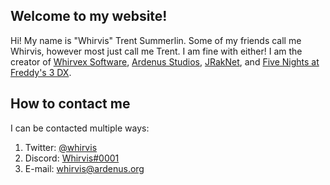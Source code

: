 ## Welcome to my website!
Hi! My name is "Whirvis" Trent Summerlin. Some of my friends call me Whirvis, however most just call me Trent. I am fine with either! I am the creator of [Whirvex Software](http://github.whirvex.com), [Ardenus Studios](http://github.ardenus.org), [JRakNet](https://jraknet.whirvis.com), and [Five Nights at Freddy's 3 DX](https://github.fnaf3dx.com/).

## How to contact me
I can be contacted multiple ways:
1. Twitter: [@whirvis](http://twitter.whirvis.com)
2. Discord: [Whirvis#0001](https://discord.gg/jPBUNC)
3. E-mail: whirvis@ardenus.org
